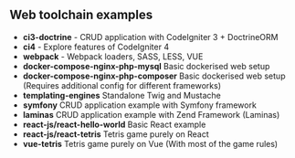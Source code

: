 ## Web toolchain examples ##

- **ci3-doctrine** - CRUD application with CodeIgniter 3 + DoctrineORM
- **ci4** - Explore features of CodeIgniter 4
- **webpack** - Webpack loaders, SASS, LESS, VUE
- **docker-compose-nginx-php-mysql** Basic dockerised web setup
- **docker-compose-nginx-php-composer** Basic dockerised web setup (Requires additional config for different frameworks)
- **templating-engines** Standalone Twig and Mustache
- **symfony** CRUD application example with Symfony framework
- **laminas** CRUD application example with Zend Framework (Laminas)
- **react-js/react-hello-world** Basic React example 
- **react-js/react-tetris** Tetris game purely on React
- **vue-tetris** Tetris game purely on Vue (With most of the game rules)